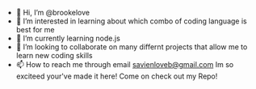 - 👋 Hi, I’m @brookelove
- 👀 I’m interested in learning about which combo of coding language is best for me 
- 🌱 I’m currently learning node.js
- 💞️ I’m looking to collaborate on many differnt projects that allow me to learn new coding skills
- 📫 How to reach me through email savienloveb@gmail.com
                                    Im so exciteed your've made it here! Come on check out my Repo!
<!---
brookelove/brookelove is a ✨ special ✨ repository because its `README.md` (this file) appears on your GitHub profile.
You can click the Preview link to take a look at your changes.
--->
